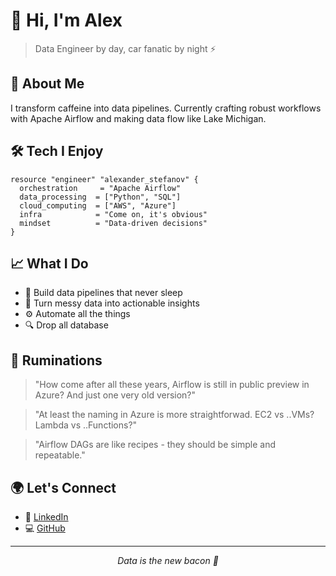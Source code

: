 # 👋 Hi, I'm Alex

> Data Engineer by day, car fanatic by night ⚡



## 💫 About Me

I transform caffeine into data pipelines. Currently crafting robust workflows with Apache Airflow and making data flow like Lake Michigan.

## 🛠️ Tech I Enjoy
```hcl
resource "engineer" "alexander_stefanov" {
  orchestration     = "Apache Airflow"
  data_processing  = ["Python", "SQL"]
  cloud_computing  = ["AWS", "Azure"]
  infra            = "Come on, it's obvious"
  mindset          = "Data-driven decisions"
}
```

## 📈 What I Do

- 🌊 Build data pipelines that never sleep
- 🎯 Turn messy data into actionable insights
- ⚙️ Automate all the things
- 🔍 Drop all database

## 🤔 Ruminations

> "How come after all these years, Airflow is still in public preview in Azure? And just one very old version?"

> "At least the naming in Azure is more straightforwad. EC2 vs ..VMs? Lambda vs ..Functions?"

> "Airflow DAGs are like recipes - they should be simple and repeatable."


## 🌍 Let's Connect

- 💼 [LinkedIn](https://linkedin.com/in/alexanderstefanoff)
- 💻 [GitHub](https://github.com/alexander-py)

---
<div align="center">
  <i>Data is the new bacon 🥓</i>
</div>
